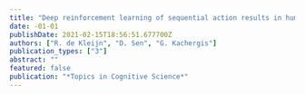 ```yaml
---
title: "Deep reinforcement learning of sequential action results in human-like optimization in a robotic arm controller"
date: -01-01
publishDate: 2021-02-15T18:56:51.677700Z
authors: ["R. de Kleijn", "D. Sen", "G. Kachergis"]
publication_types: ["3"]
abstract: ""
featured: false
publication: "*Topics in Cognitive Science*"
---
```


